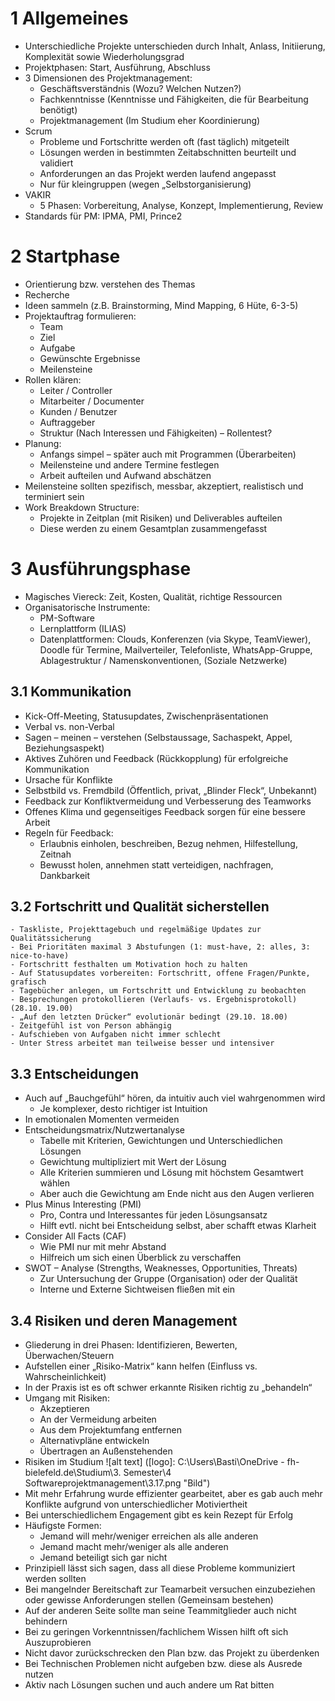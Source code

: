 # 1 Allgemeines
- Unterschiedliche Projekte unterschieden durch Inhalt, Anlass, Initiierung, Komplexität sowie Wiederholungsgrad
- Projektphasen: Start, Ausführung, Abschluss
- 3 Dimensionen des Projektmanagement:
	- Geschäftsverständnis (Wozu? Welchen Nutzen?)
	- Fachkenntnisse (Kenntnisse und Fähigkeiten, die für Bearbeitung benötigt)
	- Projektmanagement (Im Studium eher Koordinierung)
- Scrum
	- Probleme und Fortschritte werden oft (fast täglich) mitgeteilt
	- Lösungen werden in bestimmten Zeitabschnitten beurteilt und validiert
	- Anforderungen an das Projekt werden laufend angepasst
	- Nur für kleingruppen (wegen „Selbstorganisierung)
- VAKIR
	- 5 Phasen: Vorbereitung, Analyse, Konzept, Implementierung, Review
- Standards für PM: IPMA, PMI, Prince2
# 2 Startphase
- Orientierung bzw. verstehen des Themas
- Recherche
- Ideen sammeln (z.B. Brainstorming, Mind Mapping, 6 Hüte, 6-3-5)
- Projektauftrag formulieren:
	- Team
	- Ziel
	- Aufgabe
	- Gewünschte Ergebnisse
	- Meilensteine
- Rollen klären:
	- Leiter / Controller
	- Mitarbeiter / Documenter
	- Kunden / Benutzer
	- Auftraggeber
	- Struktur (Nach Interessen und Fähigkeiten) – Rollentest?
- Planung:
	- Anfangs simpel – später auch mit Programmen (Überarbeiten)
	- Meilensteine und andere Termine festlegen
	- Arbeit aufteilen und Aufwand abschätzen
- Meilensteine sollten spezifisch, messbar, akzeptiert, realistisch und terminiert sein
- Work Breakdown Structure:
	- Projekte in Zeitplan (mit Risiken) und Deliverables aufteilen
	- Diese werden zu einem Gesamtplan zusammengefasst
# 3 Ausführungsphase
- Magisches Viereck: Zeit, Kosten, Qualität, richtige Ressourcen
- Organisatorische Instrumente:
	- PM-Software
	- Lernplattform (ILIAS)
	- Datenplattformen: Clouds, Konferenzen (via Skype, TeamViewer), Doodle für Termine, Mailverteiler, Telefonliste, WhatsApp-Gruppe, Ablagestruktur / Namenskonventionen, (Soziale Netzwerke)

## 3.1 Kommunikation
- Kick-Off-Meeting, Statusupdates, Zwischenpräsentationen
- Verbal vs. non-Verbal
- Sagen – meinen – verstehen (Selbstaussage, Sachaspekt, Appel, Beziehungsaspekt)
- Aktives Zuhören und Feedback (Rückkopplung) für erfolgreiche Kommunikation
- Ursache für Konflikte
- Selbstbild vs. Fremdbild (Öffentlich, privat, „Blinder Fleck“, Unbekannt)
- Feedback zur Konfliktvermeidung und Verbesserung des Teamworks
- Offenes Klima und gegenseitiges Feedback sorgen für eine bessere Arbeit
- Regeln für Feedback:
	- Erlaubnis einholen, beschreiben, Bezug nehmen, Hilfestellung, Zeitnah
	- Bewusst holen, annehmen statt verteidigen, nachfragen, Dankbarkeit

## 3.2 Fortschritt und Qualität sicherstellen
	- Taskliste, Projekttagebuch und regelmäßige Updates zur Qualitätssicherung
	- Bei Prioritäten maximal 3 Abstufungen (1: must-have, 2: alles, 3: nice-to-have)
	- Fortschritt festhalten um Motivation hoch zu halten
	- Auf Statusupdates vorbereiten: Fortschritt, offene Fragen/Punkte, grafisch
	- Tagebücher anlegen, um Fortschritt und Entwicklung zu beobachten
	- Besprechungen protokollieren (Verlaufs- vs. Ergebnisprotokoll) (28.10. 19.00)
	- „Auf den letzten Drücker“ evolutionär bedingt (29.10. 18.00)
	- Zeitgefühl ist von Person abhängig
	- Aufschieben von Aufgaben nicht immer schlecht
	- Unter Stress arbeitet man teilweise besser und intensiver
## 3.3 Entscheidungen
- Auch auf „Bauchgefühl“ hören, da intuitiv auch viel wahrgenommen wird
	- Je komplexer, desto richtiger ist Intuition
- In emotionalen Momenten vermeiden
- Entscheidungsmatrix/Nutzwertanalyse
	- Tabelle mit Kriterien, Gewichtungen und Unterschiedlichen Lösungen
	- Gewichtung multipliziert mit Wert der Lösung
	- Alle Kriterien summieren und Lösung mit höchstem Gesamtwert wählen
	- Aber auch die Gewichtung am Ende nicht aus den Augen verlieren
- Plus Minus Interesting (PMI)
	- Pro, Contra und Interessantes für jeden Lösungsansatz
	- Hilft evtl. nicht bei Entscheidung selbst, aber schafft etwas Klarheit
- Consider All Facts (CAF)
	- Wie PMI nur mit mehr Abstand
	- Hilfreich um sich einen Überblick zu verschaffen
- SWOT – Analyse (Strengths, Weaknesses, Opportunities, Threats)
	- Zur Untersuchung der Gruppe (Organisation) oder der Qualität
	- Interne und Externe Sichtweisen fließen mit ein
## 3.4 Risiken und deren Management
- Gliederung in drei Phasen: Identifizieren, Bewerten, Überwachen/Steuern
- Aufstellen einer „Risiko-Matrix“ kann helfen (Einfluss vs. Wahrscheinlichkeit)
- In der Praxis ist es oft schwer erkannte Risiken richtig zu „behandeln“
- Umgang mit Risiken:
	- Akzeptieren
	- An der Vermeidung arbeiten
	- Aus dem Projektumfang entfernen
	- Alternativpläne entwickeln
	- Übertragen an Außenstehenden
- Risiken im Studium
![alt text] ([logo]: C:\Users\Basti\OneDrive - fh-bielefeld.de\Studium\3. Semester\4 Softwareprojektmanagement\3.17.png "Bild")
- Mit mehr Erfahrung wurde effizienter gearbeitet, aber es gab auch mehr Konflikte aufgrund von unterschiedlicher Motiviertheit
- Bei unterschiedlichem Engagement gibt es kein Rezept für Erfolg
- Häufigste Formen:
	- Jemand will mehr/weniger erreichen als alle anderen
	- Jemand macht mehr/weniger als alle anderen
	- Jemand beteiligt sich gar nicht
- Prinzipiell lässt sich sagen, dass all diese Probleme kommuniziert werden sollten
- Bei mangelnder Bereitschaft zur Teamarbeit versuchen einzubeziehen oder gewisse Anforderungen stellen (Gemeinsam bestehen)
-  Auf der anderen Seite sollte man seine Teammitglieder auch nicht behindern
- Bei zu geringen Vorkenntnissen/fachlichem Wissen hilft oft sich Auszuprobieren
- Nicht davor zurückschrecken den Plan bzw. das Projekt zu überdenken
- Bei Technischen Problemen nicht aufgeben bzw. diese als Ausrede nutzen
- Aktiv nach Lösungen suchen und auch andere um Rat bitten
